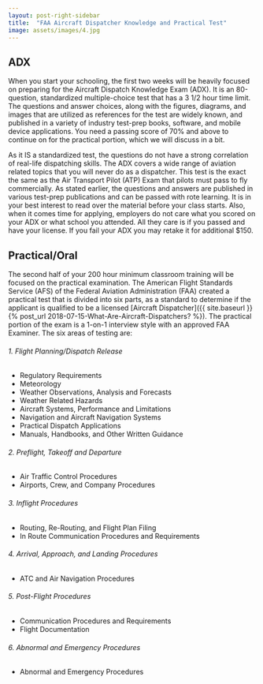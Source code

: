 ```yaml
---
layout: post-right-sidebar
title:  "FAA Aircraft Dispatcher Knowledge and Practical Test"
image: assets/images/4.jpg
---
```

## ADX
When you start your schooling, the first two weeks will be heavily focused on preparing for the Aircraft Dispatch Knowledge Exam (ADX). It is an 80-question, standardized multiple-choice test that has a 3 1/2 hour time limit. The questions and answer choices, along with the figures, diagrams, and images that are utilized as references for the test are widely known, and published in a variety of industry test-prep books, software, and mobile device applications. You need a passing score of 70% and above to continue on for the practical portion, which we will discuss in a bit.

As it IS a standardized test, the questions do not have a strong correlation of real-life dispatching skills. The ADX covers a wide range of aviation related topics that you will never do as a dispatcher.  This test is the exact the same as the Air Transport Pilot (ATP) Exam that pilots must pass to fly commercially. As stated earlier, the questions and answers are published in various test-prep publications and can be passed with rote learning. It is in your best interest to read over the material before your class starts. Also, when it comes time for applying, employers do not care what you scored on your ADX or what school you attended. All they care is if you passed and have your license. If you fail your ADX you may retake it for additional $150.

## Practical/Oral
The second half of your 200 hour minimum classroom training will be focused on the practical examination. The American Flight Standards Service (AFS) of the Federal Aviation Administration (FAA) created a practical test that is divided into six parts, as a standard to determine if the applicant is qualified to be a licensed [Aircraft Dispatcher]({{ site.baseurl }}{% post_url 2018-07-15-What-Are-Aircraft-Dispatchers? %}). The practical portion of the exam is a 1-on-1 interview style with an approved FAA Examiner. The six areas of testing are:

###### 1. Flight Planning/Dispatch Release
+ Regulatory Requirements
+ Meteorology
+ Weather Observations, Analysis and Forecasts
+ Weather Related Hazards
+ Aircraft Systems, Performance and Limitations
+ Navigation and Aircraft Navigation Systems
+ Practical Dispatch Applications
+ Manuals, Handbooks, and Other Written Guidance

###### 2. Preflight, Takeoff and Departure
+ Air Traffic Control Procedures
+ Airports, Crew, and Company Procedures

###### 3. Inflight Procedures
+ Routing, Re-Routing, and Flight Plan Filing
+ In Route Communication Procedures and Requirements

###### 4. Arrival, Approach, and Landing Procedures
+ ATC and Air Navigation Procedures

###### 5. Post-Flight Procedures
+ Communication Procedures and Requirements
+ Flight Documentation

###### 6. Abnormal and Emergency Procedures
+ Abnormal and Emergency Procedures
